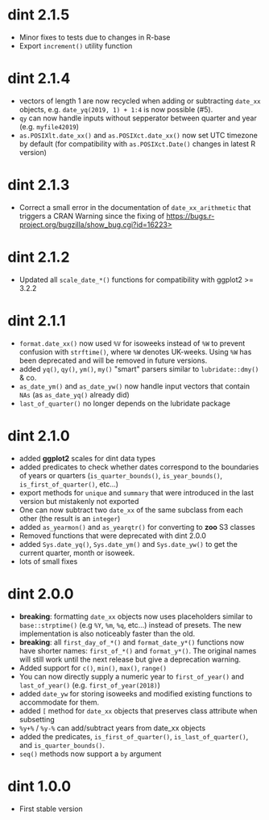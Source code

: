 # dint 2.1.5

* Minor fixes to tests due to changes in R-base
* Export `increment()` utility function
  
  
# dint 2.1.4

* vectors of length 1 are now recycled when adding or subtracting `date_xx` 
  objects, e.g. `date_yq(2019, 1) + 1:4` is now possible (#5).
* `qy` can now handle inputs without sepperator between quarter and year 
  (e.g. `myfile42019`)
* `as.POSIXlt.date_xx()` and `as.POSIXct.date_xx()` now set UTC timezone by 
  default (for compatibility with `as.POSIXct.Date()` changes in latest R version)


# dint 2.1.3

* Correct a small error in the documentation of `date_xx_arithmetic` that
  triggers a CRAN Warning since the fixing of 
  https://bugs.r-project.org/bugzilla/show_bug.cgi?id=16223>


# dint 2.1.2

* Updated all `scale_date_*()` functions for compatibility with ggplot2 >= 3.2.2


# dint 2.1.1

* `format.date_xx()` now used `%V` for isoweeks instead of `%W` 
  to prevent confusion with `strftime()`, where `%W` denotes UK-weeks. Using 
  `%W` has been deprecated and will be removed in future versions.
* added `yq()`, `qy()`, `ym()`, `my()` "smart" parsers similar to 
  `lubridate::dmy()` & co.
* `as_date_ym()` and `as_date_yw()` now handle input vectors that contain `NAs` 
  (as `as_date_yq()` already did)
* `last_of_quarter()` no longer depends on the lubridate package


# dint 2.1.0

* added **ggplot2** scales for dint data types
* added predicates to check whether dates correspond to the boundaries of 
  years or quarters (`is_quarter_bounds()`, `is_year_bounds()`, 
  `is_first_of_quarter()`, etc...)
* export methods for `unique` and `summary` that were introduced in the last 
  version but mistakenly not exported
* One can now subtract two `date_xx` of the same subclass from each other 
  (the result is an `integer`)
* added `as_yearmon()` and `as_yearqtr()` for converting to **zoo** S3 classes
* Removed functions that were deprecated with dint 2.0.0
* added `Sys.date_yq()`, `Sys.date_ym()` and `Sys.date_yw()` to get the current
  quarter, month or isoweek.
* lots of small fixes


# dint 2.0.0

* **breaking**: formatting `date_xx` objects now uses placeholders similar to
  `base::strptime()` (e.g `%Y`, `%m`, `%q`, etc...) instead of presets. The
  new implementation is also noticeably faster than the old.
* **breaking**: all `first_day_of_*()` and `format_date_y*()` functions now
  have shorter names: `first_of_*()` and `format_y*()`. The original names
  will still work until the next release but give a deprecation warning.
* Added support for `c()`, `min()`, `max()`, `range()`
* You can now directly supply a numeric year to `first_of_year()` and 
  `last_of_year()` (e.g. `first_of_year(2018)`)
* added `date_yw` for storing isoweeks and modified existing functions to 
  accommodate for them.
* added `[` method for `date_xx` objects that preserves class attribute when
  subsetting
* `%y+%` / `%y-%` can add/subtract years from date_xx objects
* added the predicates, `is_first_of_quarter()`, `is_last_of_quarter()`, and
  `is_quarter_bounds()`.
* `seq()` methods now support a `by` argument




# dint 1.0.0

* First stable version
